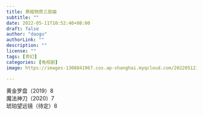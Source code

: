 ```yaml
---
title: 黑暗物质三部曲
subtitle: ""
date: 2022-05-11T10:52:40+08:00
draft: false
author: "daogu"
authorLink: ""
description: "" 
license: ""
tags: [奇幻]
categories: [电视剧]
image: https://images-1308841967.cos.ap-shanghai.myqcloud.com/202205121434675.webp

---
```


黄金罗盘（2019）8  
魔法神刀（2020）7  
琥珀望远镜（待定）8  
